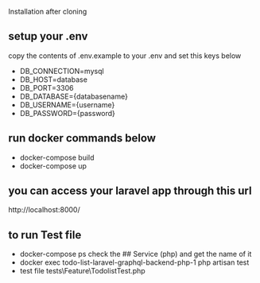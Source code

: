 Installation after cloning

## setup your .env
copy the contents of .env.example to your .env and set this keys below
- DB_CONNECTION=mysql
- DB_HOST=database
- DB_PORT=3306
- DB_DATABASE={databasename}
- DB_USERNAME={username}
- DB_PASSWORD={password}


## run docker commands below
- docker-compose build
- docker-compose up

## you can access your laravel app through this url
http://localhost:8000/

## to run Test file
- docker-compose ps
check the ## Service  (php) and get the name of it
- docker exec todo-list-laravel-graphql-backend-php-1 php artisan test
- test file tests\Feature\TodolistTest.php
